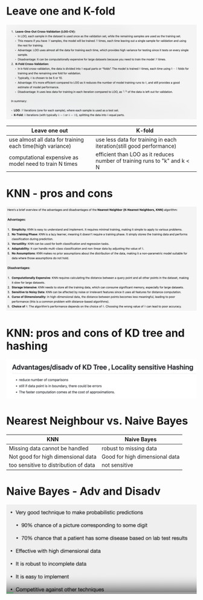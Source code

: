 
# Leave one and K-fold

![alt text](image-8.png)

| Leave one out    | K-fold |
| -------- | ------- |
| use almost all data for training each time(high variance) | use less data for training in each iteration(still good performance) |
| computational expensive as model need to train N times |efficient than LOO as it reduces number of training runs to "k" and k < N|

# KNN - pros and cons
![alt text](image-10.png)

# KNN: pros and cons of KD tree and hashing
![alt text](image-13.png)

# Nearest Neighbour vs. Naive Bayes
| KNN  | Naive Bayes|
| -------- | ------- |
| Missing data cannot be handled | robust to missing data |
| Not good for high dimensional data | Good for high dimensional data |
| too sensitive to distribution of data | not sensitive |

# Naive Bayes - Adv and Disadv
![alt text](image-14.png)